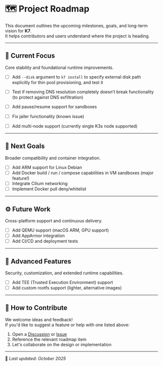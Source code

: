 # 🗺️ Project Roadmap

This document outlines the upcoming milestones, goals, and long-term vision for **K7**.  
It helps contributors and users understand where the project is heading.

---

## 🚀 Current Focus

Core stability and foundational runtime improvements.

- [ ] Add `--disk` argument to `k7 install` to specify external disk path explicitly for thin pool provisioning, and test it  
- [ ] Test if removing DNS resolution completely doesn't break functionality (to protect against DNS exfiltration)
- [ ] Add pause/resume support for sandboxes 
- [ ] Fix jailer functionality (known issue)
- [ ] Add multi-node support (currently single K3s node supported) 



---

## 🧩 Next Goals

Broader compatibility and container integration.

- [ ] Add ARM support for Linux Debian  
- [ ] Add Docker build / run / compose capabilities in VM sandboxes (major feature!)
- [ ] Integrate Cilium networking  
- [ ] Implement Docker pull deny/whitelist  

---

## ⚙️ Future Work

Cross-platform support and continuous delivery.

- [ ] Add QEMU support (macOS ARM, GPU support)  
- [ ] Add AppArmor integration  
- [ ] Add CI/CD and deployment tests  

---

## 🔐 Advanced Features

Security, customization, and extended runtime capabilities.

- [ ] Add TEE (Trusted Execution Environment) support  
- [ ] Add custom rootfs support (lighter, alternative images)  

---

## 💬 How to Contribute

We welcome ideas and feedback!  
If you'd like to suggest a feature or help with one listed above:
1. Open a [Discussion](https://github.com/katakate/k7/discussions) or [Issue](https://github.com/katakate/k7/issues)
2. Reference the relevant roadmap item
3. Let's collaborate on the design or implementation

---

📅 *Last updated: October 2025*
